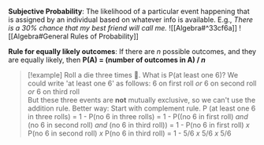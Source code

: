 **Subjective Probability**: The likelihood of a particular event happening that is assigned by an individual based on whatever info is available.
	E.g., *There is a 30% chance that my best friend will call me.*
![[Algebra#^33cf6a]]
![[Algebra#General Rules of Probability]]

**Rule for equally likely outcomes**: If there are *n* possible outcomes, and they are equally likely, then **P(A) = (number of outcomes in A) / *n***

>[!example]
>Roll a die three times 🎲. What is P(at least one 6)?
>We could write 'at least one 6' as follows:
>	6 on first roll *or* 6 on second roll *or* 6 on third roll   
>But these three events are **not** mutually exclusive, so we can't use the addition rule.
>Better way: Start with complement rule.
>P (at least one 6 in three rolls) 
>	= 1 - P(no 6 in three rolls)
>	= 1 - P((no 6 in first roll) *and* (no 6 in second roll) *and* (no 6 in third roll))
>	=  1 - P(no 6 in first roll) *x* P(no 6 in second roll) *x* P(no 6 in third roll)
>	= 1 - 5/6 *x* 5/6 *x* 5/6

